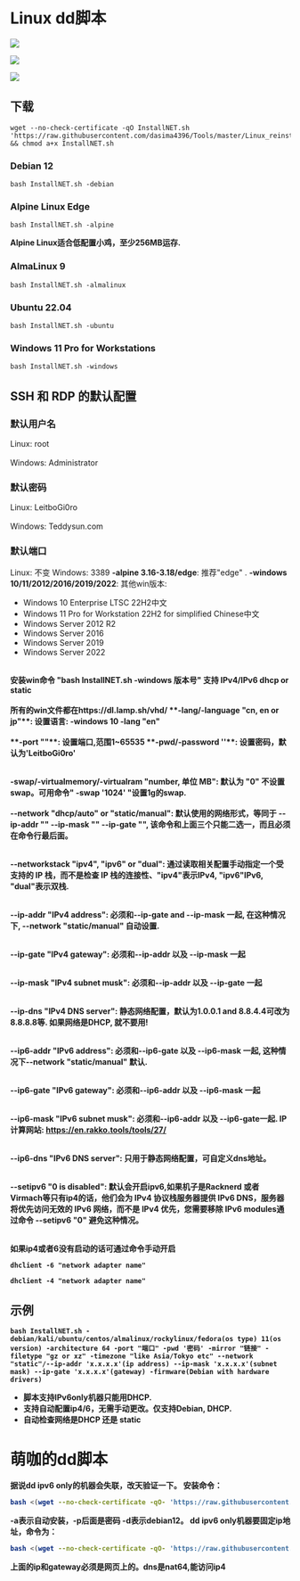 # Linux dd脚本
![](https://raw.githubusercontent.com/leitbogioro/Tools/master/imgs/1.png)

![](https://raw.githubusercontent.com/leitbogioro/Tools/master/imgs/2.png)

![](https://raw.githubusercontent.com/leitbogioro/Tools/master/imgs/3.png)
## 下载
<pre><code>wget --no-check-certificate -qO InstallNET.sh 'https://raw.githubusercontent.com/dasima4396/Tools/master/Linux_reinstall/InstallNET.sh' && chmod a+x InstallNET.sh</code></pre>
### Debian 12
<pre><code>bash InstallNET.sh -debian</code></pre>
### Alpine Linux Edge
<pre><code>bash InstallNET.sh -alpine</code></pre>
<b>Alpine Linux适合低配置小鸡，至少256MB运存.</b>
### AlmaLinux 9
<pre><code>bash InstallNET.sh -almalinux</code></pre>
### Ubuntu 22.04
<pre><code>bash InstallNET.sh -ubuntu</code></pre>
### Windows 11 Pro for Workstations
<pre><code>bash InstallNET.sh -windows</code></pre>

## SSH 和 RDP 的默认配置
### 默认用户名
Linux: root
<br />
<br />
Windows: Administrator
### 默认密码
Linux: LeitboGi0ro
<br />
<br />
Windows: Teddysun.com
### 默认端口
Linux: 不变
Windows: 3389
**-alpine 3.16-3.18/edge**: 推荐"edge" .
**-windows 10/11/2012/2016/2019/2022**: 
其他win版本:
- Windows 10 Enterprise LTSC 22H2中文
- Windows 11 Pro for Workstation 22H2 for simplified Chinese中文
- Windows Server 2012 R2
- Windows Server 2016
- Windows Server 2019
- Windows Server 2022
<br />
<b>安装win命令 "bash InstallNET.sh -windows 版本号" 支持 IPv4/IPv6 dhcp or static
<br />
<br />
<b> 所有的win文件都在https://dl.lamp.sh/vhd/ 
**-lang/-language "cn, en or jp"**:
设置语言: -windows 10 -lang "en"
<br />
<br />
**-port ""**: 设置端口,范围1~65535
**-pwd/-password ''**: 设置密码，默认为'LeitboGi0ro'
<br />
<br />

**-swap/-virtualmemory/-virtualram "number, 单位 MB"**: 默认为 "0" 不设置swap。可用命令" -swap '1024' "设置1g的swap.
<br />
<br />
**--network "dhcp/auto" or "static/manual"**: 默认使用的网络形式，等同于 --ip-addr "" --ip-mask "" --ip-gate "", 该命令和上面三个只能二选一，而且必须在命令行最后面。
<br />
<br />

**--networkstack "ipv4", "ipv6" or "dual"**: 通过读取相关配置手动指定一个受支持的 IP 栈，而不是检查 IP 栈的连接性、"ipv4"表示IPv4, "ipv6"IPv6, "dual"表示双栈.
<br />
<br />

**--ip-addr "IPv4 address"**: 必须和--ip-gate and --ip-mask 一起, 在这种情况下, --network "static/manual" 自动设置.
<br />
<br />

**--ip-gate "IPv4 gateway"**: 必须和--ip-addr 以及 --ip-mask 一起
<br />
<br />

**--ip-mask "IPv4 subnet musk"**: 必须和--ip-addr 以及 --ip-gate 一起
<br />
<br />

**--ip-dns "IPv4 DNS server"**: 静态网络配置，默认为1.0.0.1 and 8.8.4.4可改为8.8.8.8等. 如果网络是DHCP, 就不要用!
<br />
<br />

**--ip6-addr "IPv6 address"**: 必须和--ip6-gate 以及 --ip6-mask 一起, 这种情况下--network "static/manual" 默认.
<br />
<br />

**--ip6-gate "IPv6 gateway"**: 必须和--ip6-addr 以及 --ip6-mask 一起
<br />
<br />

**--ip6-mask "IPv6 subnet musk"**: 必须和--ip6-addr 以及 --ip6-gate一起. IP计算网站: https://en.rakko.tools/tools/27/
<br />
<br />

**--ip6-dns "IPv6 DNS server"**: 只用于静态网络配置，可自定义dns地址。
<br />
<br />

**--setipv6 "0 is disabled"**: 默认会开启ipv6,如果机子是Racknerd 或者 Virmach等只有ip4的话，他们会为 IPv4 协议栈服务器提供 IPv6 DNS，服务器将优先访问无效的 IPv6 网络，而不是 IPv4 优先，您需要移除 IPv6 modules通过命令 --setipv6 "0" 避免这种情况。
<br />
<br />

如果ip4或者6没有启动的话可通过命令手动开启
<pre><code>dhclient -6 "network adapter name"</pre></code>
<pre><code>dhclient -4 "network adapter name"</pre></code>

## 示例
<pre><code>bash InstallNET.sh -debian/kali/ubuntu/centos/almalinux/rockylinux/fedora(os type) 11(os version) -architecture 64 -port "端口" -pwd '密码' -mirror "链接" -filetype "gz or xz" -timezone "like Asia/Tokyo etc" --network "static"/--ip-addr 'x.x.x.x'(ip address) --ip-mask 'x.x.x.x'(subnet mask) --ip-gate 'x.x.x.x'(gateway) -firmware(Debian with hardware drivers)</code></pre>

- 脚本支持IPv6only机器只能用DHCP.
- 支持自动配置ip4/6，无需手动更改。仅支持Debian, DHCP.
- 自动检查网络是DHCP 还是 static

# 萌咖的dd脚本
据说dd ipv6 only的机器会失联，改天验证一下。
安装命令：
```bash
bash <(wget --no-check-certificate -qO- 'https://raw.githubusercontent.com/dasima4396/Tools/master/InstallNET.sh') -d 12 -v 64 -a -p xxx -port 4598
```
-a表示自动安装，-p后面是密码 -d表示debian12。
dd ipv6 only机器要固定ip地址，命令为：
```bash
bash <(wget --no-check-certificate -qO- 'https://raw.githubusercontent.com/dasima4396/Tools/master/InstallNET.sh') -a -d 12 -v 64 -p '自定义' -port 自定义 --ip-addr 2001:ae8:120:3a::1/64 --ip-gate 2001:258:250:3b:: --ip-mask 255.255.255.254 --ip-dns 2001:67c:2b0::4
```
上面的ip和gateway必须是网页上的。dns是nat64,能访问ip4
